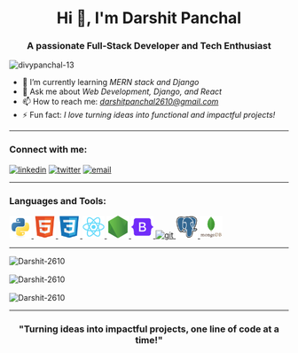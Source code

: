 <h1 align="center">Hi 👋, I'm Darshit Panchal</h1>
<h3 align="center">A passionate Full-Stack Developer and Tech Enthusiast</h3>

<p align="left"> <img src="https://komarev.com/ghpvc/?username=divypanchal-13&label=Profile%20Views&color=0e75b6&style=flat" alt="divypanchal-13" /> </p>

- 🌱 I’m currently learning *MERN stack and Django*  
- 💬 Ask me about *Web Development, Django, and React*  
- 📫 How to reach me: *darshitpanchal2610@gmail.com*  
- ⚡ Fun fact: *I love turning ideas into functional and impactful projects!*

---

<h3 align="left">Connect with me:</h3>
<p align="left">
<a href="https://linkedin.com/in/https://www.linkedin.com/in/darshit-panchal-56459a279" target="blank"><img align="center" src="https://cdn.jsdelivr.net/npm/simple-icons@3.0.1/icons/linkedin.svg" alt="linkedin" height="30" width="40" /></a>
<a href="https://twitter.com/your-profile" target="blank"><img align="center" src="https://cdn.jsdelivr.net/npm/simple-icons@3.0.1/icons/twitter.svg" alt="twitter" height="30" width="40" /></a>
<a href="mailto:darshitpanchal2610@gmail.com" target="blank"><img align="center" src="https://cdn.jsdelivr.net/npm/simple-icons@3.0.1/icons/gmail.svg" alt="email" height="30" width="40" /></a>
</p>

---

<h3 align="left">Languages and Tools:</h3>
<p align="left"> 
<a href="https://www.python.org" target="_blank" rel="noreferrer"> <img src="https://raw.githubusercontent.com/devicons/devicon/master/icons/python/python-original.svg" alt="python" width="40" height="40"/> </a> 
<a href="https://www.w3.org/html/" target="_blank" rel="noreferrer"> <img src="https://raw.githubusercontent.com/devicons/devicon/master/icons/html5/html5-original.svg" alt="html5" width="40" height="40"/> </a> 
<a href="https://www.w3schools.com/css/" target="_blank" rel="noreferrer"> <img src="https://raw.githubusercontent.com/devicons/devicon/master/icons/css3/css3-original.svg" alt="css3" width="40" height="40"/> </a> 
<a href="https://reactjs.org/" target="_blank" rel="noreferrer"> <img src="https://raw.githubusercontent.com/devicons/devicon/master/icons/react/react-original.svg" alt="react" width="40" height="40"/> </a> 
<a href="https://nodejs.org" target="_blank" rel="noreferrer"> <img src="https://raw.githubusercontent.com/devicons/devicon/master/icons/nodejs/nodejs-original.svg" alt="nodejs" width="40" height="40"/> </a> 
<a href="https://getbootstrap.com" target="_blank" rel="noreferrer"> <img src="https://raw.githubusercontent.com/devicons/devicon/master/icons/bootstrap/bootstrap-plain.svg" alt="bootstrap" width="40" height="40"/> </a> 
<a href="https://git-scm.com/" target="_blank" rel="noreferrer"> <img src="https://www.vectorlogo.zone/logos/git-scm/git-scm-icon.svg" alt="git" width="40" height="40"/> </a> 
<a href="https://www.postgresql.org" target="_blank" rel="noreferrer"> <img src="https://raw.githubusercontent.com/devicons/devicon/master/icons/postgresql/postgresql-original.svg" alt="postgresql" width="40" height="40"/> </a> 
<a href="https://www.mongodb.com/" target="_blank" rel="noreferrer"> <img src="https://raw.githubusercontent.com/devicons/devicon/master/icons/mongodb/mongodb-original-wordmark.svg" alt="mongodb" width="40" height="40"/> </a> 
</p>

---

<p><img align="center" src="https://github-readme-stats.vercel.app/api?username=Darshit-2610&show_icons=true&locale=en&theme=tokyonight" alt="Darshit-2610" /></p>
<p><img align="center" src="https://github-readme-streak-stats.herokuapp.com/?user=Darshit-2610&theme=tokyonight" alt="Darshit-2610" /></p>
<p><img align="center" src="https://github-readme-stats.vercel.app/api/top-langs/?username=Darshit-2610&layout=compact&theme=tokyonight" alt="Darshit-2610" /></p>

---

<h3 align="center">"Turning ideas into impactful projects, one line of code at a time!"</h3>
